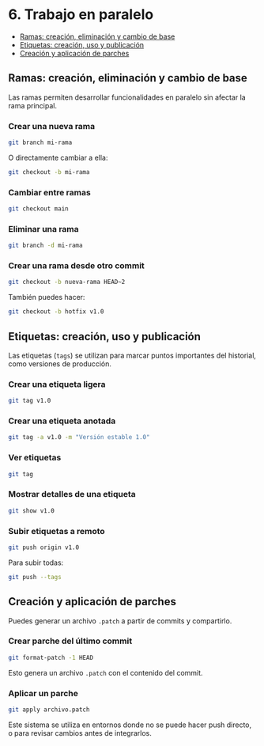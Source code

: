 # 6. Trabajo en paralelo

- [Ramas: creación, eliminación y cambio de base](#ramas-creación-eliminación-y-cambio-de-base)
- [Etiquetas: creación, uso y publicación](#etiquetas-creación-uso-y-publicación)
- [Creación y aplicación de parches](#creación-y-aplicación-de-parches)

## Ramas: creación, eliminación y cambio de base

Las ramas permiten desarrollar funcionalidades en paralelo sin afectar la rama principal.

### Crear una nueva rama

```bash
git branch mi-rama
```

O directamente cambiar a ella:

```bash
git checkout -b mi-rama
```

### Cambiar entre ramas

```bash
git checkout main
```

### Eliminar una rama

```bash
git branch -d mi-rama
```

### Crear una rama desde otro commit

```bash
git checkout -b nueva-rama HEAD~2
```

También puedes hacer:

```bash
git checkout -b hotfix v1.0
```

## Etiquetas: creación, uso y publicación

Las etiquetas (`tags`) se utilizan para marcar puntos importantes del historial, como versiones de producción.

### Crear una etiqueta ligera

```bash
git tag v1.0
```

### Crear una etiqueta anotada

```bash
git tag -a v1.0 -m "Versión estable 1.0"
```

### Ver etiquetas

```bash
git tag
```

### Mostrar detalles de una etiqueta

```bash
git show v1.0
```

### Subir etiquetas a remoto

```bash
git push origin v1.0
```

Para subir todas:

```bash
git push --tags
```

## Creación y aplicación de parches

Puedes generar un archivo `.patch` a partir de commits y compartirlo.

### Crear parche del último commit

```bash
git format-patch -1 HEAD
```

Esto genera un archivo `.patch` con el contenido del commit.

### Aplicar un parche

```bash
git apply archivo.patch
```

Este sistema se utiliza en entornos donde no se puede hacer push directo, o para revisar cambios antes de integrarlos.
